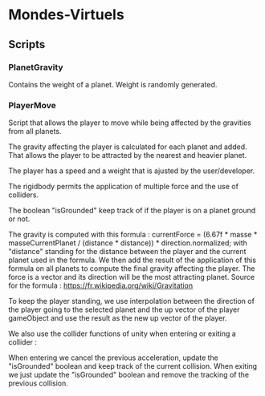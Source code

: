 # Mondes-Virtuels

## Scripts

### PlanetGravity

Contains the weight of a planet.
Weight is randomly generated.

### PlayerMove

Script that allows the player to move while being affected by the gravities from all planets.

The gravity affecting the player is calculated for each planet and added.
That allows the player to be attracted by the nearest and heavier planet.

The player has a speed and a weight that is ajusted by the user/developer.

The rigidbody permits the application of multiple force and the use of colliders.

The boolean "isGrounded" keep track of if the player is on a planet ground or not.

The gravity is computed with this formula : currentForce = (6.67f * masse * masseCurrentPlanet / (distance * distance)) * direction.normalized;
with "distance" standing for the distance between the player and the current planet used in the formula.
We then add the result of the application of this formula on all planets to compute the final gravity affecting the player.
The force is a vector and its direction will be the most attracting planet.
Source for the formula : https://fr.wikipedia.org/wiki/Gravitation

To keep the player standing, we use interpolation between the direction of the player going to the selected planet
and the up vector of the player gameObject and use the result as the new up vector of the player.

We also use the collider functions of unity when entering or exiting a collider :

When entering we cancel the previous acceleration, update the "isGrounded" boolean and keep track of the current collision.
When exiting we just update the "isGrounded" boolean and remove the tracking of the previous collision.